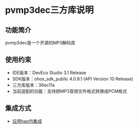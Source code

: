 # pvmp3dec三方库说明
## 功能简介
pvmp3dec是一个开源的MP3解码库
## 使用约束
- IDE版本：DevEco Studio 3.1 Release
- SDK版本：ohos_sdk_public 4.0.8.1 (API Version 10 Release)
- 三方库版本：36ec11a
- 当前适配的功能：支持把MP3音频文件格式转换成PCM格式

## 集成方式
+ [应用hap包集成](docs/hap_integrate.md)
